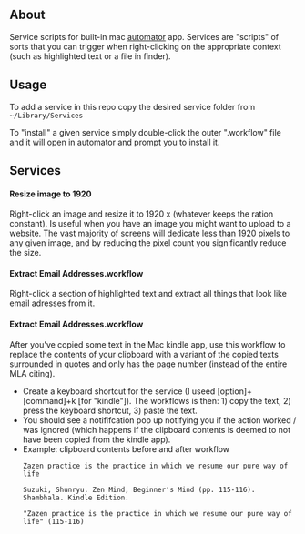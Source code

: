 ## About

Service scripts for built-in mac [automator](https://support.apple.com/guide/automator/welcome/mac) app. Services are "scripts" of sorts that you can trigger when right-clicking on the appropriate context (such as highlighted text or a file in finder).

## Usage

To add a service in this repo copy the desired service folder from `~/Library/Services`

To "install" a given service simply double-click the outer "<name>.workflow" file and it will open in automator and prompt you to install it.

## Services

#### Resize image to 1920
Right-click an image and resize it to 1920 x (whatever keeps the ration constant). Is useful when you have an image you might want to upload to a website. The vast majority of screens will dedicate less than 1920 pixels to any given image, and by reducing the pixel count you significantly reduce the size.

#### Extract Email Addresses.workflow
Right-click a section of highlighted text and extract all things that look like email adresses from it.

#### Extract Email Addresses.workflow
After you've copied some text in the Mac kindle app, use this workflow to replace the contents of your clipboard with a variant of the copied texts surrounded in quotes and only has the page number (instead of the entire MLA citing).
* Create a keyboard shortcut for the service (I useed [option]+[command]+k [for "kindle"]). The workflows is then: 1) copy the text, 2) press the keyboard shortcut, 3) paste the text.
* You should see a notififcation pop up notifying you if the action worked / was ignored (which happens if the clipboard contents is deemed to not have been copied from the kindle app).
* Example: clipboard contents before and after workflow
    ```
    Zazen practice is the practice in which we resume our pure way of life

    Suzuki, Shunryu. Zen Mind, Beginner's Mind (pp. 115-116). Shambhala. Kindle Edition.
    ```
    ```
    "Zazen practice is the practice in which we resume our pure way of life" (115-116)
    ```
